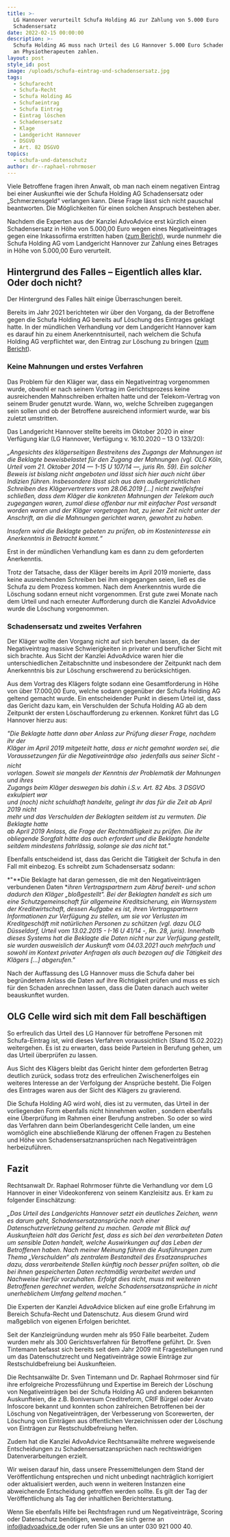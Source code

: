 ```yaml
---
title: >-
  LG Hannover verurteilt Schufa Holding AG zur Zahlung von 5.000 Euro
  Schadensersatz
date: 2022-02-15 00:00:00
description: >-
  Schufa Holding AG muss nach Urteil des LG Hannover 5.000 Euro Schadensersatz
  an Physiotherapeuten zahlen.
layout: post
style_id: post
image: /uploads/schufa-eintrag-und-schadensersatz.jpg
tags:
  - Schufarecht
  - Schufa-Recht
  - Schufa Holding AG
  - Schufaeintrag
  - Schufa Eintrag
  - Eintrag löschen
  - Schadensersatz
  - Klage
  - Landgericht Hannover
  - DSGVO
  - Art. 82 DSGVO
topics:
  - schufa-und-datenschutz
author: dr--raphael-rohrmoser
---
```

Viele Betroffene fragen ihren Anwalt, ob man nach einem negativen Eintrag bei einer Auskunftei wie der Schufa Holding AG Schadensersatz oder „Schmerzensgeld“ verlangen kann. Diese Frage lässt sich nicht pauschal beantworten. Die Möglichkeiten für einen solchen Anspruch bestehen aber.

Nachdem die Experten aus der Kanzlei AdvoAdvice erst kürzlich einen Schadensersatz in Höhe von 5.000,00 Euro wegen eines Negativeintrages gegen eine Inkassofirma erstritten haben ([zum Bericht](/blog/landgericht-mainz-inkassofirma-muss-5-000-euro-schadensersatz-wegen-schufa-eintrag-zahlen/)), wurde nunmehr die Schufa Holding AG vom Landgericht Hannover zur Zahlung eines Betrages in Höhe von 5.000,00 Euro verurteilt.

## **Hintergrund des Falles – Eigentlich alles klar. Oder doch nicht?**

Der Hintergrund des Falles hält einige Überraschungen bereit.

Bereits im Jahr 2021 berichteten wir über den Vorgang, da der Betroffene gegen die Schufa Holding AG bereits auf Löschung des Eintrages geklagt hatte. In der mündlichen Verhandlung vor dem Landgericht Hannover kam es darauf hin zu einem Anerkenntnisurteil, nach welchem die Schufa Holding AG verpflichtet war, den Eintrag zur Löschung zu bringen ([zum Bericht](/blog/schufa-holding-ag-erneut-zu-l%C3%B6schung-verurteilt/)).

### **Keine Mahnungen und erstes Verfahren**

Das Problem für den Kläger war, dass ein Negativeintrag vorgenommen wurde, obwohl er nach seinem Vortrag im Gerichtsprozess keine ausreichenden Mahnschreiben erhalten hatte und der Telekom-Vertrag von seinem Bruder genutzt wurde. Wann, wo, welche Schreiben zugegangen sein sollen und ob der Betroffene ausreichend informiert wurde, war bis zuletzt umstritten.

Das Landgericht Hannover stellte bereits im Oktober 2020 in einer Verfügung klar (LG Hannover, Verfügung v. 16.10.2020 – 13 O 133/20):

*„Angesichts des klägerseitigen Bestreitens des Zugangs der Mahnungen ist die Beklagte beweisbelastet für den Zugang der Mahnungen (vgl. OLG Köln, Urteil vom 21. Oktober 2014 — 1-15 U 107/14 —, juris Rn. 59). Ein solcher Beweis ist bislang nicht angeboten und lässt sich hier auch nicht über lndizien führen. lnsbesondere lässt sich aus dem au&szlig;ergerichtlichen Schreiben des Klägervertreters vom 28.06.2019 \[…\]* *nicht zweifelsfrei schlie&szlig;en, dass dem Kläger die konkreten Mahnungen der Telekom auch zugegangen waren, zumal diese offenbar nur mit einfacher Post versandt worden waren und der Kläger vorgetragen hat, zu jener Zeit nicht unter der Anschrift, an die die Mahnungen gerichtet waren, gewohnt zu haben.*

*lnsofern wird die Beklagte gebeten zu prüfen, ob im Kosteninteresse ein Anerkenntnis in Betracht kommt.“*

Erst in der mündlichen Verhandlung kam es dann zu dem geforderten Anerkenntis.

Trotz der Tatsache, dass der Kläger bereits im April 2019 monierte, dass keine ausreichenden Schreiben bei ihm eingegangen seien, lie&szlig; es die Schufa zu dem Prozess kommen. Nach dem Anerkenntnis wurde die Löschung sodann erneut nicht vorgenommen. Erst gute zwei Monate nach dem Urteil und nach erneuter Aufforderung durch die Kanzlei AdvoAdvice wurde die Löschung vorgenommen.

### **Schadensersatz und zweites Verfahren**

Der Kläger wollte den Vorgang nicht auf sich beruhen lassen, da der Negativeintrag massive Schwierigkeiten in privater und beruflicher Sicht mit sich brachte. Aus Sicht der Kanzlei AdvoAdvice waren hier die unterschiedlichen Zeitabschnitte und insbesondere der Zeitpunkt nach dem Anerkenntnis bis zur Löschung erschwerend zu berücksichtigen.

Aus dem Vortrag des Klägers folgte sodann eine Gesamtforderung in Höhe von über 17.000,00 Euro, welche sodann gegenüber der Schufa Holding AG geltend gemacht wurde. Ein entscheidender Punkt in diesem Urteil ist, dass das Gericht dazu kam, ein Verschulden der Schufa Holding AG ab dem Zeitpunkt der ersten Löschaufforderung zu erkennen. Konkret führt das LG Hannover hierzu aus:

*"Die Beklagte hatte dann aber Anlass zur Prüfung dieser Frage, nachdem ihr der<br>Kläger im April 2019 mitgeteilt hatte, dass er nicht gemahnt worden sei, die Voraussetzungen für die Negativeinträge also  jedenfalls aus seiner Sicht - nicht<br>vorlagen. Soweit sie mangels der Kenntnis der Problematik der Mahnungen und ihres<br>Zugangs beim Kläger deswegen bis dahin i.S.v. Art. 82 Abs. 3 DSGVO exkulpiert war<br>und (noch) nicht schuldhaft handelte, gelingt ihr das für die Zeit ab April 2019 nicht<br>mehr und das Verschulden der Beklagten seitdem ist zu vermuten. Die Beklagte hatte<br>ab April 2019 Anlass, die Frage der Rechtmä&szlig;igkeit zu prüfen. Die ihr&nbsp; obliegende Sorgfalt hätte das auch erfordert und die Beklagte handelte seitdem mindestens fahrlässig, solange sie das nicht tat."*

Ebenfalls entscheidend ist, dass das Gericht die Tätigkeit der Schufa in den Fall mit einbezog. Es schreibt zum Schadensersatz sodann:

*"**Die Beklagte hat daran gemessen, die mit den Negativeinträgen verbundenen Daten&nbsp;**ihren Vertragspartnern zum Abruf bereit- und schon dadurch den Kläger „blo&szlig;gestellt". Bei der Beklagten handelt es sich um eine Schutzgemeinschaft für allgemeine Kreditsicherung, ein Warnsystem der Kreditwirtschaft, dessen Aufgabe es ist, ihren Vertragspartnern Informationen zur Verfügung zu stellen, um sie vor Verlusten im Kreditgeschäft mit natürlichen Personen zu schützen (vgl. dazu OLG Düsseldorf, Urteil vom 13.02.2015 - I-16 U 41/14 -, Rn. 28, juris). Innerhalb dieses Systems hat die Beklagte die Daten nicht nur zur Verfügung gestellt, sie wurden ausweislich der Auskunft vom 04.03.2021 auch mehrfach und sowohl im Kontext privater Anfragen als auch bezogen auf die Tätigkeit des Klägers \[…\] abgerufen."*

Nach der Auffassung des LG Hannover muss die Schufa daher bei begründetem Anlass die Daten auf ihre Richtigkeit prüfen und muss es sich für den Schaden anrechnen lassen, dass die Daten danach auch weiter beauskunftet wurden.

## **OLG Celle wird sich mit dem Fall beschäftigen**

So erfreulich das Urteil des LG Hannover für betroffene Personen mit Schufa-Eintrag ist, wird dieses Verfahren voraussichtlich (Stand 15.02.2022) weitergehen. Es ist zu erwarten, dass beide Parteien in Berufung gehen, um das Urteil überprüfen zu lassen.

Aus Sicht des Klägers bleibt das Gericht hinter dem geforderten Betrag deutlich zurück, sodass trotz des erfreulichen Zwischenerfolges ein weiteres Interesse an der Verfolgung der Ansprüche besteht. Die Folgen des Eintrages waren aus der Sicht des Klägers zu gravierend.

Die Schufa Holding AG wird wohl, dies ist zu vermuten, das Urteil in der vorliegenden Form ebenfalls nicht hinnehmen wollen , sondern ebenfalls eine Überprüfung im Rahmen einer Berufung anstreben. So oder so wird das Verfahren dann beim Oberlandesgericht Celle landen, um eine womöglich eine abschlie&szlig;ende Klärung der offenen Fragen zu Bestehen und Höhe von Schadensersatznansprüchen nach Negativeinträgen herbeizuführen.

## **Fazit**

Rechtsanwalt Dr. Raphael Rohrmoser führte die Verhandlung vor dem LG Hannover in einer Videokonferenz von seinem Kanzleisitz aus. Er kam zu folgender Einschätzung:

*„Das Urteil des Landgerichts Hannover setzt ein deutliches Zeichen, wenn es darum geht, Schadensersatzansprüche nach einer Datenschutzverletzung geltend zu machen. Gerade mit Blick auf Auskunfteien hält das Gericht fest, dass es sich bei den verarbeiteten Daten um sensible Daten handelt, welche Auswirkungen auf das Leben der Betroffenen haben. Nach meiner Meinung führen die Ausführungen zum Thema „Verschulden“ als zentralem Bestandteil des Ersatzanspruches dazu, dass verarbeitende Stellen künftig noch besser prüfen sollten, ob die bei ihnen gespeicherten Daten rechtmä&szlig;ig verarbeitet werden und Nachweise hierfür vorzuhalten. Erfolgt dies nicht, muss mit weiteren Betroffenen gerechnet werden, welche Schadensersatzansprüche in nicht unerheblichem Umfang geltend machen.“*

Die Experten der Kanzlei AdvoAdvice blicken auf eine gro&szlig;e Erfahrung im Bereich Schufa-Recht und Datenschutz. Aus diesem Grund wird ma&szlig;geblich von eigenen Erfolgen berichtet.

Seit der Kanzleigründung wurden mehr als 950 Fälle bearbeitet. Zudem wurden mehr als 300 Gerichtsverfahren für Betroffene geführt. Dr. Sven Tintemann befasst sich bereits seit dem Jahr 2009 mit Fragestellungen rund um das Datenschutzrecht und Negativeinträge sowie Einträge zur Restschuldbefreiung bei Auskunfteien.

Die Rechtsanwälte Dr. Sven Tintemann und Dr. Raphael Rohrmoser sind für ihre erfolgreiche Prozessführung und Expertise im Bereich der Löschung von Negativeinträgen bei der Schufa Holding AG und anderen bekannten Auskunfteien, die z.B. Boniversum Creditreform, CRIF Bürgel oder Arvato Infoscore bekannt und konnten schon zahlreichen Betroffenen bei der Löschung von Negativeinträgen, der Verbesserung von Scorewerten, der Löschung von Einträgen aus öffentlichen Verzeichnissen oder der Löschung von Einträgen zur Restschuldbefreiung helfen.

Zudem hat die Kanzlei AdvoAdvice Rechtsanwälte mehrere wegweisende Entscheidungen zu Schadensersatzansprüchen nach rechtswidrigen Datenverarbeitungen erzielt.

Wir weisen darauf hin, dass unsere Pressemittelungen dem Stand der Veröffentlichung entsprechen und nicht unbedingt nachträglich korrigiert oder aktualisiert werden, auch wenn in weiteren Instanzen eine abweichende Entscheidung getroffen werden sollte. Es gilt der Tag der Veröffentlichung als Tag der inhaltlichen Berichterstattung.&nbsp;

Wenn Sie ebenfalls Hilfe bei Rechtsfragen rund um Negativeinträge, Scoring oder Datenschutz benötigen, wenden Sie sich gerne an info@advoadvice.de oder rufen Sie uns an unter 030 921 000 40.
